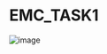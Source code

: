 # EMC_TASK1
![image](https://github.com/user-attachments/assets/855d14ad-72a2-4031-b22d-3e1c5b922cc4)
